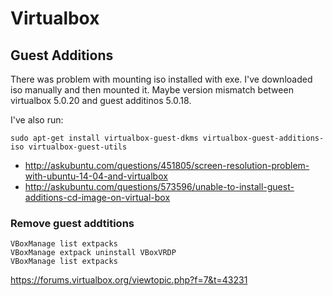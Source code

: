 # Virtualbox

## Guest Additions

There was problem with mounting iso installed with exe. I've downloaded iso manually and then mounted it. Maybe version mismatch between virtualbox 5.0.20 and guest additinos 5.0.18.

I've also run:

```
sudo apt-get install virtualbox-guest-dkms virtualbox-guest-additions-iso virtualbox-guest-utils
```

- http://askubuntu.com/questions/451805/screen-resolution-problem-with-ubuntu-14-04-and-virtualbox
- http://askubuntu.com/questions/573596/unable-to-install-guest-additions-cd-image-on-virtual-box

### Remove guest addtitions

```
VBoxManage list extpacks
VBoxManage extpack uninstall VBoxVRDP
VBoxManage list extpacks
```

https://forums.virtualbox.org/viewtopic.php?f=7&t=43231
